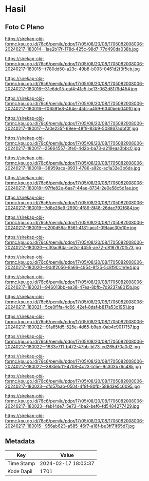 # Hasil

## Foto C Plano

https://sirekap-obj-formc.kpu.go.id/76c6/pemilu/pdpr/17/05/08/20/08/1705082008006-20240217-180014--1ae2b17f-178d-425c-98d7-77d490da038b.jpg

https://sirekap-obj-formc.kpu.go.id/76c6/pemilu/pdpr/17/05/08/20/08/1705082008006-20240217-180015--f780dd50-a23c-49b8-b003-0461d2f3f5eb.jpg

https://sirekap-obj-formc.kpu.go.id/76c6/pemilu/pdpr/17/05/08/20/08/1705082008006-20240217-180016--31e6dd15-eaf4-41c5-bc13-062d8179d454.jpg

https://sirekap-obj-formc.kpu.go.id/76c6/pemilu/pdpr/17/05/08/20/08/1705082008006-20240217-180016--f06591e8-464e-45fc-a459-6340beb040f0.jpg

https://sirekap-obj-formc.kpu.go.id/76c6/pemilu/pdpr/17/05/08/20/08/1705082008006-20240217-180017--7a0e235f-69ee-48f9-83b9-508867adbf3f.jpg

https://sirekap-obj-formc.kpu.go.id/76c6/pemilu/pdpr/17/05/08/20/08/1705082008006-20240217-180017--25664557-3fe0-4d2b-ba73-a219eaa3bbc0.jpg

https://sirekap-obj-formc.kpu.go.id/76c6/pemilu/pdpr/17/05/08/20/08/1705082008006-20240217-180018--38959aca-8931-4786-a92c-ac1a32e3b6da.jpg

https://sirekap-obj-formc.kpu.go.id/76c6/pemilu/pdpr/17/05/08/20/08/1705082008006-20240217-180018--97ffe82e-6aa7-44ae-8734-2e0e58c5d1ae.jpg

https://sirekap-obj-formc.kpu.go.id/76c6/pemilu/pdpr/17/05/08/20/08/1705082008006-20240217-180019--7d8e26e9-2990-4f86-8f48-26dac792f684.jpg

https://sirekap-obj-formc.kpu.go.id/76c6/pemilu/pdpr/17/05/08/20/08/1705082008006-20240217-180019--c200d56a-856f-4181-acc1-09faac30c10e.jpg

https://sirekap-obj-formc.kpu.go.id/76c6/pemilu/pdpr/17/05/08/20/08/1705082008006-20240217-180020--c30ad84a-ce2d-4455-ae72-c8167670f573.jpg

https://sirekap-obj-formc.kpu.go.id/76c6/pemilu/pdpr/17/05/08/20/08/1705082008006-20240217-180020--9ddf2056-8a66-4954-8f25-5c8f90c1e1e4.jpg

https://sirekap-obj-formc.kpu.go.id/76c6/pemilu/pdpr/17/05/08/20/08/1705082008006-20240217-180021--946013bb-ea38-47ea-8bfb-7d9237a8015b.jpg

https://sirekap-obj-formc.kpu.go.id/76c6/pemilu/pdpr/17/05/08/20/08/1705082008006-20240217-180021--5ce0f1fa-4c66-42ef-8daf-b817a53c1951.jpg

https://sirekap-obj-formc.kpu.go.id/76c6/pemilu/pdpr/17/05/08/20/08/1705082008006-20240217-180022--91a65fd5-525e-4d65-b9ab-0ab4c9017157.jpg

https://sirekap-obj-formc.kpu.go.id/76c6/pemilu/pdpr/17/05/08/20/08/1705082008006-20240217-180022--1833e711-b472-47bb-bf73-cd265d70a0d2.jpg

https://sirekap-obj-formc.kpu.go.id/76c6/pemilu/pdpr/17/05/08/20/08/1705082008006-20240217-180022--38356c11-4708-4c23-b15e-9c303b76c485.jpg

https://sirekap-obj-formc.kpu.go.id/76c6/pemilu/pdpr/17/05/08/20/08/1705082008006-20240217-180023--cfd57bab-0504-4f9f-80fb-588d3e5c6095.jpg

https://sirekap-obj-formc.kpu.go.id/76c6/pemilu/pdpr/17/05/08/20/08/1705082008006-20240217-180023--feb14de7-5e73-4ba2-bef6-fd5484277429.jpg

https://sirekap-obj-formc.kpu.go.id/76c6/pemilu/pdpr/17/05/08/20/08/1705082008006-20240217-180015--956ab623-a585-46f7-a18f-be3ff71f65d7.jpg


## Metadata

| Key        | Value               |
| ---------- | ------------------- |
| Time Stamp | 2024-02-17 18:03:37 |
| Kode Dapil | 1701                |



